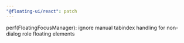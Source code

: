 ```yaml
---
"@floating-ui/react": patch
---
```


perf(FloatingFocusManager): ignore manual tabindex handling for non-dialog role floating elements
